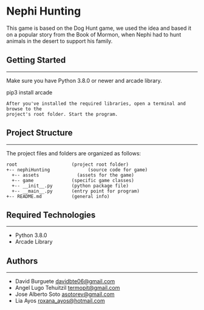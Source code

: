 # Nephi Hunting
This game is based on the Dog Hunt game, we used the idea and based it on a popular story from the Book of Mormon, when Nephi had to hunt animals in the desert to support his family.

## Getting Started
---
Make sure you have Python 3.8.0 or newer and arcade library.

pip3 install arcade
```
After you've installed the required libraries, open a terminal and browse to the
project's root folder. Start the program.
```
## Project Structure
---
The project files and folders are organized as follows:
```
root                    (project root folder)
+-- nephiHunting              (source code for game)
  +-- assets              (assets for the game)
  +-- game              (specific game classes)
  +-- __init__.py       (python package file)
  +-- __main__.py       (entry point for program)
+-- README.md           (general info)
```

## Required Technologies
---
* Python 3.8.0
* Arcade Library

## Authors
---
* David Burguete davidbte06@gmail.com
* Angel Lugo Tehuitzil termopit@gmail.com
* Jose Alberto Soto asotorev@gmail.com
* Lia Ayos roxana_ayos@hotmail.com
